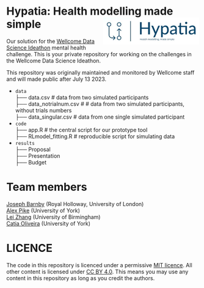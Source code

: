 # Hypatia: Health modelling made simple <img src="https://github.com/WellcomeIdeathon2023/Hypatia_Simple_Mental_Health_Modelling/blob/main/results/hypatia_logo.JPG" align="right" width="250px">


Our solution for the [Wellcome Data Science Ideathon](https://wellcome.org/grant-funding/schemes/ideathon) mental health challenge. 
This is your private repository for working on the challenges in the Wellcome Data Science Ideathon.

This repository was originally maintained and monitored by Wellcome staff and will made public after July 13 2023.


* `data` <br />
     ├── data.csv # data from two simulated participants <br />
     ├── data_notrialnum.csv # # data from two simulated participants, without trials numbers <br />
     ├── data_singular.csv # data from one single simulated participant <br />
* `code` <br />
     ├── app.R # the central script for our prototype tool <br />
     ├── RLmodel_fitting.R # reproducible script for simulating data <br />
* `results` <br />
     ├── Proposal <br />
     ├── Presentation <br />
     ├── Budget <br />

# Team members
[Joseph Barnby](https://pure.royalholloway.ac.uk/en/persons/joseph-barnby) (Royal Holloway, University of London) <br />
[Alex Pike](https://www.york.ac.uk/psychology/staff/academicstaff/pike,-alex/) (University of York) <br />
[Lei Zhang](https://www.birmingham.ac.uk/staff/profiles/psychology/zhang-lei.aspx) (University of Birmingham) <br />
[Catia Oliveira](https://twitter.com/CatiaMOliveira) (University of York) <br />

# LICENCE

The code in this repository is licenced under a permissive [MIT licence](https://opensource.org/licenses/MIT). All other content is licensed under [CC BY 4.0](https://creativecommons.org/licenses/by/4.0/). This means you may use any content in this repository as long as you credit the authors.
